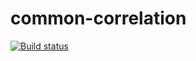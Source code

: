 # common-correlation

[![Build status](https://ci.appveyor.com/api/projects/status/s9uuk38kgyupm3v1/branch/master?svg=true)](https://ci.appveyor.com/project/CollectorHeimdal/common-correlation/branch/master)